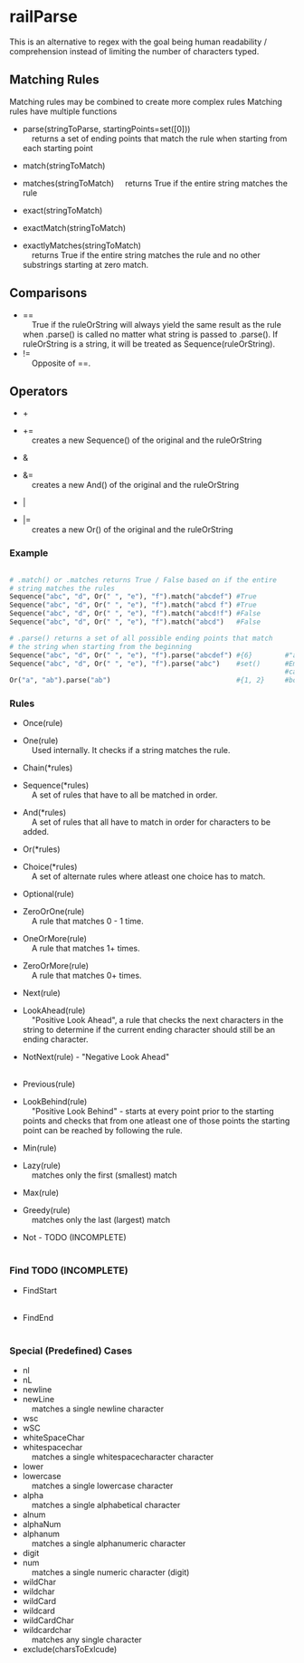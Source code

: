 # railParse
This is an alternative to regex with the goal being human readability / comprehension instead of limiting the number of characters typed.

## Matching Rules
Matching rules may be combined to create more complex rules
Matching rules have multiple functions

* parse(stringToParse, startingPoints=set([0]))<br>
&nbsp;&nbsp;&nbsp;&nbsp;returns a set of ending points that match the rule when starting from each starting point
   
* match(stringToMatch)<br>
* matches(stringToMatch)
&nbsp;&nbsp;&nbsp;&nbsp;returns True if the entire string matches the rule
   
   
* exact(stringToMatch) 
* exactMatch(stringToMatch)
* exactlyMatches(stringToMatch)
<br>&nbsp;&nbsp;&nbsp;&nbsp;returns True if the entire string matches the rule and no other substrings starting at zero match.
   
## Comparisons
   * == 
     <br>&nbsp;&nbsp;&nbsp;&nbsp;True if the ruleOrString will always yield the same result as the rule when .parse() is called no matter what string is passed to .parse(). If ruleOrString is a string, it will be treated as Sequence(ruleOrString).
   * != 
   <br>&nbsp;&nbsp;&nbsp;&nbsp;Opposite of ==.
   
   
## Operators  
   * \+
   * +=
   <br>&nbsp;&nbsp;&nbsp;&nbsp;creates a new Sequence() of the original and the ruleOrString
   
   * &
   * &=
   <br>&nbsp;&nbsp;&nbsp;&nbsp;creates a new And() of the original and the ruleOrString
   
   * |
   * |=
   <br>&nbsp;&nbsp;&nbsp;&nbsp;creates a new Or() of the original and the ruleOrString
   
   
   
### Example
```python

# .match() or .matches returns True / False based on if the entire
# string matches the rules
Sequence("abc", "d", Or(" ", "e"), "f").match("abcdef") #True
Sequence("abc", "d", Or(" ", "e"), "f").match("abcd f") #True
Sequence("abc", "d", Or(" ", "e"), "f").match("abcd!f") #False
Sequence("abc", "d", Or(" ", "e"), "f").match("abcd")   #False

# .parse() returns a set of all possible ending points that match
# the string when starting from the beginning
Sequence("abc", "d", Or(" ", "e"), "f").parse("abcdef") #{6}        #"abcdef" can be found once in "abcdef"
Sequence("abc", "d", Or(" ", "e"), "f").parse("abc")    #set()      #Empty set, neither "abcdef" nor "abcd f"
                                                                    #can be found in "abc"
Or("a", "ab").parse("ab")                               #{1, 2}     #both "a" and "ab" can be found in "ab"
```
### Rules
* Once(rule)
* One(rule)
<br>&nbsp;&nbsp;&nbsp;&nbsp;Used internally. It checks if a string matches the rule.


* Chain(\*rules)
* Sequence(\*rules)
<br>&nbsp;&nbsp;&nbsp;&nbsp;A set of rules that have to all be matched in order.



* And(\*rules)
<br>&nbsp;&nbsp;&nbsp;&nbsp;A set of rules that all have to match in order for characters to be added.



* Or(\*rules)
* Choice(\*rules)
<br>&nbsp;&nbsp;&nbsp;&nbsp;A set of alternate rules where atleast one choice has to match.


* Optional(rule)
* ZeroOrOne(rule)
<br>&nbsp;&nbsp;&nbsp;&nbsp;A rule that matches 0 - 1 time.


* OneOrMore(rule)
<br>&nbsp;&nbsp;&nbsp;&nbsp;A rule that matches 1+ times.


* ZeroOrMore(rule)
<br>&nbsp;&nbsp;&nbsp;&nbsp;A rule that matches 0+ times.


* Next(rule)
* LookAhead(rule)
<br>&nbsp;&nbsp;&nbsp;&nbsp;"Positive Look Ahead", a rule that checks the next characters in the string to determine if the current ending character should still be an ending character.


* NotNext(rule) - "Negative Look Ahead"
<br>&nbsp;&nbsp;&nbsp;&nbsp;


* Previous(rule)
* LookBehind(rule)
<br>&nbsp;&nbsp;&nbsp;&nbsp;"Positive Look Behind" - starts at every point prior to the starting points and checks that from one atleast one of those points the starting point can be reached by following the rule.


* Min(rule)
* Lazy(rule)
<br>&nbsp;&nbsp;&nbsp;&nbsp;matches only the first (smallest) match


* Max(rule)
* Greedy(rule)
<br>&nbsp;&nbsp;&nbsp;&nbsp;matches only the last (largest) match


* Not - TODO (INCOMPLETE)
<br>&nbsp;&nbsp;&nbsp;&nbsp;

### Find TODO (INCOMPLETE)
* FindStart
<br>&nbsp;&nbsp;&nbsp;&nbsp;


* FindEnd
<br>&nbsp;&nbsp;&nbsp;&nbsp;
### Special (Predefined) Cases
* nl
* nL
* newline
* newLine
<br>&nbsp;&nbsp;&nbsp;&nbsp;matches a single newline character
* wsc
* wSC
* whiteSpaceChar
* whitespacechar
<br>&nbsp;&nbsp;&nbsp;&nbsp;matches a single whitespacecharacter character
* lower
* lowercase
<br>&nbsp;&nbsp;&nbsp;&nbsp;matches a single lowercase character
* alpha
<br>&nbsp;&nbsp;&nbsp;&nbsp;matches a single alphabetical character
* alnum
* alphaNum
* alphanum
<br>&nbsp;&nbsp;&nbsp;&nbsp;matches a single alphanumeric character
* digit
* num
<br>&nbsp;&nbsp;&nbsp;&nbsp;matches a single numeric character (digit)
* wildChar
* wildchar
* wildCard
* wildcard
* wildCardChar
* wildcardchar
<br>&nbsp;&nbsp;&nbsp;&nbsp;matches any single character
* exclude(charsToExlcude)
